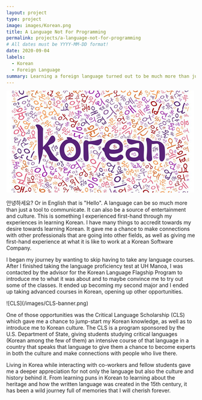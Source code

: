 ```yaml
---
layout: project
type: project
image: images/Korean.png
title: A Language Not For Programming
permalink: projects/a-language-not-for-programming
# All dates must be YYYY-MM-DD format!
date: 2020-09-04
labels:
  - Korean
  - Foreign Language
summary: Learning a foreign language turned out to be much more than just learning the language
---
```

![Korean](/images/korean2.png)
<p>안녕하세요? Or in English that is "Hello". A language can be so much more than just a tool to communicate. It can also be a source of entertainment and culture. This is something I experienced first-hand through my experiences in learning Korean. I have many things to accredit towards my desire towards learning Korean. It gave me a chance to make connections with other professionals that are going into other fields, as well as giving me first-hand experience at what it is like to work at a Korean Software Company. </p>
<p>I began my journey by wanting to skip having to take any language courses. After I finished taking the language proficiency test at UH Manoa, I was contacted by the advisor for the Korean Language Flagship Program to introduce me to what it was about and to maybe convince me to try out some of the classes. It ended up becoming my second major and I ended up taking advanced courses in Korean, opening up other opportunities.</p>
![CLS](/images/CLS-banner.png)
<p>One of those opportunities was the Critical Language Scholarship (CLS) which gave me a chance to jump-start my Korean knowledge, as well as to introduce me to Korean culture. The CLS is a program sponsored by the U.S. Department of State, giving students studying critical languages (Korean among the few of them) an intensive course of that language in a country that speaks that language to give them a chance to become experts in both the culture and make connections with people who live there. </p>
<p>Living in Korea while interacting with co-workers and fellow students gave me a deeper appreciation for not only the language but also the culture and history behind it. From learning puns in Korean to learning about the heritage and how the written language was created in the 15th century, it has been a wild journey full of memories that I will cherish forever. </p>
